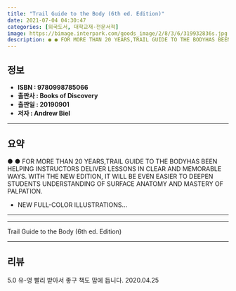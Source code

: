 ```yaml
---
title: "Trail Guide to the Body (6th ed. Edition)"
date: 2021-07-04 04:30:47
categories: [외국도서, 대학교재-전문서적]
image: https://bimage.interpark.com/goods_image/2/8/3/6/319932836s.jpg
description: ● ● FOR MORE THAN 20 YEARS,TRAIL GUIDE TO THE BODYHAS BEEN HELPING INSTRUCTORS DELIVER LESSONS IN CLEAR AND MEMORABLE WAYS. WITH THE NEW EDITION, IT WILL BE E
---
```


## **정보**

- **ISBN : 9780998785066**
- **출판사 : Books of Discovery**
- **출판일 : 20190901**
- **저자 : Andrew Biel**

------



## **요약**

●  ●  FOR MORE THAN 20 YEARS,TRAIL GUIDE TO THE BODYHAS BEEN HELPING INSTRUCTORS DELIVER LESSONS IN CLEAR AND MEMORABLE WAYS. WITH THE NEW EDITION, IT WILL BE EVEN EASIER TO DEEPEN STUDENTS UNDERSTANDING OF SURFACE ANATOMY AND MASTERY OF PALPATION.

- NEW FULL-COLOR ILLUSTRATIONS... 

------



------


Trail Guide to the Body (6th ed. Edition) 

------


## **리뷰** 

5.0 유-영 빨리 받아서 좋구 책도 맘에 듭니다. 2020.04.25 <br/>